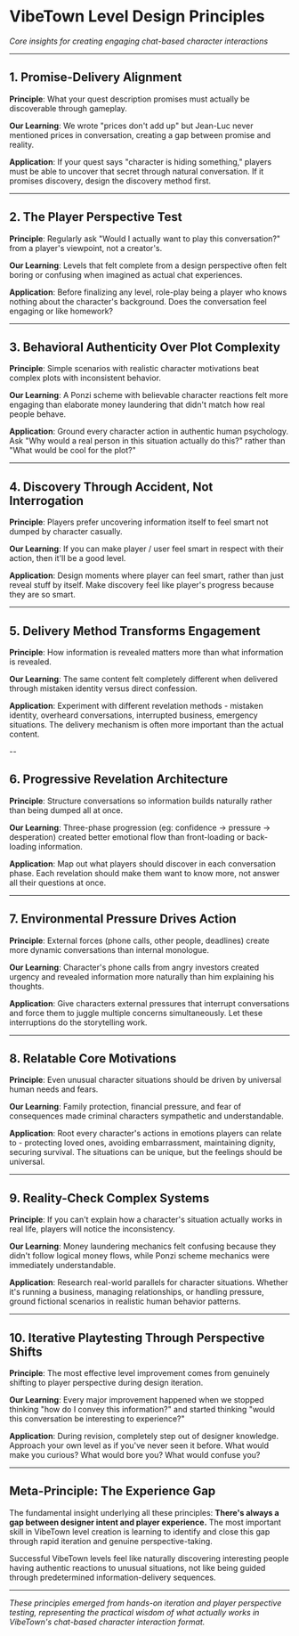 # VibeTown Level Design Principles

*Core insights for creating engaging chat-based character interactions*

---

## 1. Promise-Delivery Alignment

**Principle**: What your quest description promises must actually be discoverable through gameplay.

**Our Learning**: We wrote "prices don't add up" but Jean-Luc never mentioned prices in conversation, creating a gap between promise and reality.

**Application**: If your quest says "character is hiding something," players must be able to uncover that secret through natural conversation. If it promises discovery, design the discovery method first.

---

## 2. The Player Perspective Test

**Principle**: Regularly ask "Would I actually want to play this conversation?" from a player's viewpoint, not a creator's.

**Our Learning**: Levels that felt complete from a design perspective often felt boring or confusing when imagined as actual chat experiences.

**Application**: Before finalizing any level, role-play being a player who knows nothing about the character's background. Does the conversation feel engaging or like homework?

---

## 3. Behavioral Authenticity Over Plot Complexity

**Principle**: Simple scenarios with realistic character motivations beat complex plots with inconsistent behavior.

**Our Learning**: A Ponzi scheme with believable character reactions felt more engaging than elaborate money laundering that didn't match how real people behave.

**Application**: Ground every character action in authentic human psychology. Ask "Why would a real person in this situation actually do this?" rather than "What would be cool for the plot?"

---

## 4. Discovery Through Accident, Not Interrogation

**Principle**: Players prefer uncovering information itself to feel smart not dumped by character casually.

**Our Learning**: If you can make player / user feel smart in respect with their action, then it'll be a good level.

**Application**: Design moments where player can feel smart, rather than just reveal stuff by itself. Make discovery feel like player's progress because they are so smart.

---

## 5. Delivery Method Transforms Engagement

**Principle**: How information is revealed matters more than what information is revealed.

**Our Learning**: The same content felt completely different when delivered through mistaken identity versus direct confession.

**Application**: Experiment with different revelation methods - mistaken identity, overheard conversations, interrupted business, emergency situations. The delivery mechanism is often more important than the actual content.

--

## 6. Progressive Revelation Architecture

**Principle**: Structure conversations so information builds naturally rather than being dumped all at once.

**Our Learning**: Three-phase progression (eg: confidence → pressure → desperation) created better emotional flow than front-loading or back-loading information.

**Application**: Map out what players should discover in each conversation phase. Each revelation should make them want to know more, not answer all their questions at once.

---

## 7. Environmental Pressure Drives Action

**Principle**: External forces (phone calls, other people, deadlines) create more dynamic conversations than internal monologue.

**Our Learning**: Character's phone calls from angry investors created urgency and revealed information more naturally than him explaining his thoughts.

**Application**: Give characters external pressures that interrupt conversations and force them to juggle multiple concerns simultaneously. Let these interruptions do the storytelling work.


---

## 8. Relatable Core Motivations

**Principle**: Even unusual character situations should be driven by universal human needs and fears.

**Our Learning**: Family protection, financial pressure, and fear of consequences made criminal characters sympathetic and understandable.

**Application**: Root every character's actions in emotions players can relate to - protecting loved ones, avoiding embarrassment, maintaining dignity, securing survival. The situations can be unique, but the feelings should be universal.

---

## 9. Reality-Check Complex Systems

**Principle**: If you can't explain how a character's situation actually works in real life, players will notice the inconsistency.

**Our Learning**: Money laundering mechanics felt confusing because they didn't follow logical money flows, while Ponzi scheme mechanics were immediately understandable.

**Application**: Research real-world parallels for character situations. Whether it's running a business, managing relationships, or handling pressure, ground fictional scenarios in realistic human behavior patterns.

---

## 10. Iterative Playtesting Through Perspective Shifts

**Principle**: The most effective level improvement comes from genuinely shifting to player perspective during design iteration.

**Our Learning**: Every major improvement happened when we stopped thinking "how do I convey this information?" and started thinking "would this conversation be interesting to experience?"

**Application**: During revision, completely step out of designer knowledge. Approach your own level as if you've never seen it before. What would make you curious? What would bore you? What would confuse you?

---

## Meta-Principle: The Experience Gap

The fundamental insight underlying all these principles: **There's always a gap between designer intent and player experience.** The most important skill in VibeTown level creation is learning to identify and close this gap through rapid iteration and genuine perspective-taking.

Successful VibeTown levels feel like naturally discovering interesting people having authentic reactions to unusual situations, not like being guided through predetermined information-delivery sequences.

---

*These principles emerged from hands-on iteration and player perspective testing, representing the practical wisdom of what actually works in VibeTown's chat-based character interaction format.*